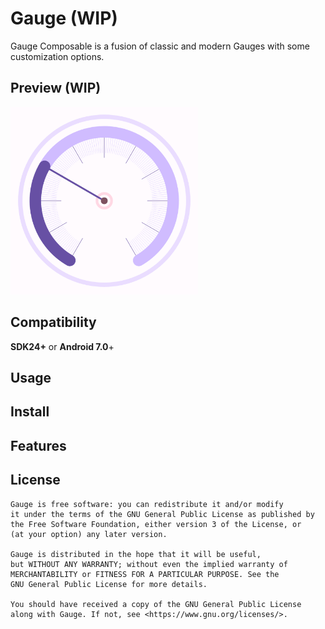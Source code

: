# Gauge (WIP)

Gauge Composable is a fusion of classic and modern Gauges with some customization options.

## Preview (WIP)

<img src="Gauge/screenshots/alpha/gauge2.png" alt="preview" width="300"/>

## Compatibility

**SDK24+** or **Android 7.0**+

## Usage

## Install

## Features

## License

```
Gauge is free software: you can redistribute it and/or modify
it under the terms of the GNU General Public License as published by
the Free Software Foundation, either version 3 of the License, or
(at your option) any later version.

Gauge is distributed in the hope that it will be useful,
but WITHOUT ANY WARRANTY; without even the implied warranty of
MERCHANTABILITY or FITNESS FOR A PARTICULAR PURPOSE. See the
GNU General Public License for more details.

You should have received a copy of the GNU General Public License
along with Gauge. If not, see <https://www.gnu.org/licenses/>.
```
